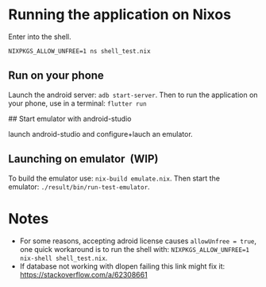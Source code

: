 # Running the application on Nixos

Enter into the shell.

```
NIXPKGS_ALLOW_UNFREE=1 ns shell_test.nix
```

## Run on your phone

Launch the android server: `adb start-server`.
Then to run the application on your phone, use in a terminal: `flutter run`

## Start emulator with android-studio

launch android-studio and configure+lauch an emulator.

## Launching on emulator  (**WIP**)

To build the emulator use: `nix-build emulate.nix`.
Then start the emulator: `./result/bin/run-test-emulator`.

# Notes

- For some reasons, accepting adroid license causes `allowUnfree = true`, one quick workaround is to run the shell with: `NIXPKGS_ALLOW_UNFREE=1 nix-shell shell_test.nix`.
- If database not working with dlopen failing this link might fix it: https://stackoverflow.com/a/62308661